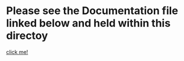 # Please see the Documentation file linked below and held within this directoy

[click me!](https://github.com/Vintovin/TGA_Project/blob/main/UserStore/UserStoreDocumentation.md)
